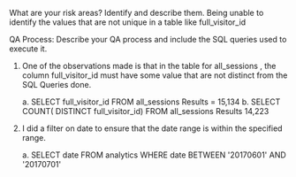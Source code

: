 What are your risk areas? Identify and describe them.
Being unable to identify the values that are not unique in a table like full_visitor_id


QA Process:
Describe your QA process and include the SQL queries used to execute it.

1.	One of the observations made is that in the table for all_sessions , the column full_visitor_id must have some value that are not distinct from the SQL Queries done.

     a.	SELECT full_visitor_id FROM all_sessions Results = 15,134
     b.	SELECT COUNT( DISTINCT full_visitor_id) FROM all_sessions Results 14,223
  	

3.	I did a filter on date to ensure that the date range is within the specified range.

    a.	SELECT date FROM analytics WHERE date  BETWEEN  '20170601' AND '20170701'
